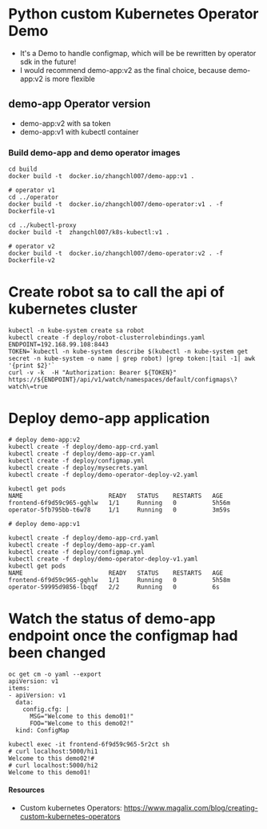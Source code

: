 # Python custom Kubernetes Operator Demo 
- It's a Demo to handle configmap, which will be be rewritten by operator sdk in the future!
- I would recommend demo-app:v2 as the final choice, because demo-app:v2 is  more flexible

## demo-app Operator version
- demo-app:v2 with sa token
- demo-app:v1 with kubectl container

### Build demo-app and demo operator images
```
cd build
docker build -t  docker.io/zhangchl007/demo-app:v1 .

# operator v1
cd ../operator
docker build -t  docker.io/zhangchl007/demo-operator:v1 . -f Dockerfile-v1

cd ../kubectl-proxy
docker build -t  zhangchl007/k8s-kubectl:v1 .

# operator v2
docker build -t  docker.io/zhangchl007/demo-operator:v2 . -f Dockerfile-v2

```
# Create robot sa to call  the api of kubernetes cluster 
```
kubectl -n kube-system create sa robot
kubectl create -f deploy/robot-clusterrolebindings.yaml
ENDPOINT=192.168.99.108:8443
TOKEN=`kubectl -n kube-system describe $(kubectl -n kube-system get secret -n kube-system -o name | grep robot) |grep token:|tail -1| awk '{print $2}'`
curl -v -k  -H "Authorization: Bearer ${TOKEN}" https://${ENDPOINT}/api/v1/watch/namespaces/default/configmaps\?watch\=true

```
# Deploy demo-app application
```
# deploy demo-app:v2
kubectl create -f deploy/demo-app-crd.yaml
kubectl create -f deploy/demo-app-cr.yaml
kubectl create -f deploy/configmap.yml
kubectl create -f deploy/mysecrets.yaml
kubectl create -f deploy/demo-operator-deploy-v2.yaml

kubectl get pods
NAME                        READY   STATUS    RESTARTS   AGE
frontend-6f9d59c965-gqhlw   1/1     Running   0          5h56m
operator-5fb795bb-t6w78     1/1     Running   0          3m59s

# deploy demo-app:v1

kubectl create -f deploy/demo-app-crd.yaml
kubectl create -f deploy/demo-app-cr.yaml
kubectl create -f deploy/configmap.yml
kubectl create -f deploy/demo-operator-deploy-v1.yaml
kubectl get pods
NAME                        READY   STATUS    RESTARTS   AGE
frontend-6f9d59c965-gqhlw   1/1     Running   0          5h58m
operator-59995d9856-lbqqf   2/2     Running   0          6s

```
# Watch the status of demo-app endpoint once the configmap had been changed
```
oc get cm -o yaml --export
apiVersion: v1
items:
- apiVersion: v1
  data:
    config.cfg: |
      MSG="Welcome to this demo01!"
      FOO="Welcome to this demo02!"
  kind: ConfigMap

kubectl exec -it frontend-6f9d59c965-5r2ct sh
# curl localhost:5000/hi1
Welcome to this demo02!#
# curl localhost:5000/hi2
Welcome to this demo01!

```
#### Resources 
- Custom kubernetes Operators: https://www.magalix.com/blog/creating-custom-kubernetes-operators
